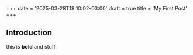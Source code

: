 +++
date = '2025-03-28T18:10:02-03:00'
draft = true
title = 'My First Post'
+++

## Introduction

this is **bold** and stuff.

